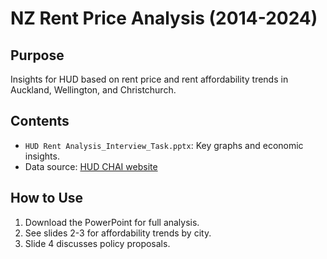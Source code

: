 # NZ Rent Price Analysis (2014-2024)
## Purpose
Insights for HUD based on rent price and rent affordability trends in Auckland, Wellington, and Christchurch.

## Contents
- `HUD Rent Analysis_Interview_Task.pptx`: Key graphs and economic insights.
- Data source: [HUD CHAI website](https://www.hud.govt.nz/stats-and-insights/)

## How to Use
1. Download the PowerPoint for full analysis.
2. See slides 2-3 for affordability trends by city.
3. Slide 4 discusses policy proposals.

